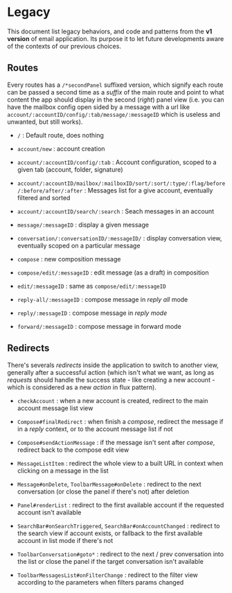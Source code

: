 # Legacy

This document list legacy behaviors, and code and patterns from the **v1 version** of email application. Its purpose it to let future developments aware of the contexts of our previous choices.


## Routes

Every routes has a `/*secondPanel` suffixed version, which signify each route can be passed a second time as a _suffix_ of the main route and point to what content the app should display in the second (_right_) panel view (i.e. you can have the mailbox config open sided by a message with a url like `account/:accountID/config/:tab/message/:messageID` which is useless and unwanted, but still works).

- `/`
  : Default route, does nothing

- `account/new`
  : account creation

- `account/:accountID/config/:tab`
  : Account configuration, scoped to a given tab (account, folder, signature)

- `account/:accountID/mailbox/:mailboxID/sort/:sort/:type/:flag/before/:before/after/:after`
  : Messages list for a give account, eventually filtered and sorted

- `account/:accountID/search/:search`
  : Seach messages in an account

- `message/:messageID`
  : display a given message

- `conversation/:conversationID/:messageID/`
  : display conversation view, eventually scoped on a particular message

- `compose`
  : new composition message

- `compose/edit/:messageID`
  : edit message (as a draft) in composition

- `edit/:messageID`
  : same as `compose/edit/:messageID`

- `reply-all/:messageID`
  : compose message in _reply all_ mode

- `reply/:messageID`
  : compose message in _reply mode_

- `forward/:messageID`
  : compose message in forward mode

## Redirects

There's severals _redirects_ inside the application to switch to another view, generally after a successful action (which isn't what we want, as long as _requests_ should handle the success state - like creating a new account - which is considered as a new _action_ in flux pattern).

- `checkAccount`
  : when a new account is created, redirect to the main account message list view

- `Compose#finalRedirect`
  : when finish a _compose_, redirect the message if in a _reply_ context, or to the account message list if not

- `Compose#sendActionMessage`
  : if the message isn't sent after _compose_, redirect back to the compose edit view

- `MessageListItem`
  : redirect the whole view to a built URL in context when clicking on a message in the list

- `Message#onDelete`, `ToolbarMessage#onDelete`
  : redirect to the next conversation (or close the panel if there's not) after deletion

- `Panel#renderList`
  : redirect to the first available account if the requested account isn't available

- `SearchBar#onSearchTriggered`, `SearchBar#onAccountChanged`
  : redirect to the search view if account exists, or fallback to the first available account in list mode if there's not

- `ToolbarConversation#goto*`
  : redirect to the next / prev conversation into the list or close the panel if the target conversation isn't available

- `ToolbarMessagesList#onFilterChange`
  : redirect to the filter view according to the parameters when filters params changed
